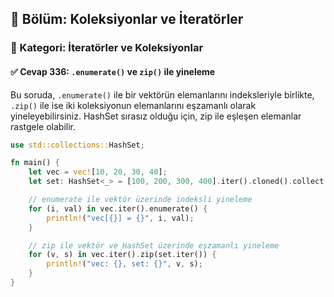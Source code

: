 ## 📘 Bölüm: Koleksiyonlar ve İteratörler
### 🔹 Kategori: İteratörler ve Koleksiyonlar
#### ✅ Cevap 336: `.enumerate()` ve `zip()` ile yineleme

Bu soruda, `.enumerate()` ile bir vektörün elemanlarını indeksleriyle birlikte, `.zip()` ile ise iki koleksiyonun elemanlarını eşzamanlı olarak yineleyebilirsiniz. HashSet sırasız olduğu için, zip ile eşleşen elemanlar rastgele olabilir.

```rust
use std::collections::HashSet;

fn main() {
    let vec = vec![10, 20, 30, 40];
    let set: HashSet<_> = [100, 200, 300, 400].iter().cloned().collect();

    // enumerate ile vektör üzerinde indeksli yineleme
    for (i, val) in vec.iter().enumerate() {
        println!("vec[{}] = {}", i, val);
    }

    // zip ile vektör ve HashSet üzerinde eşzamanlı yineleme
    for (v, s) in vec.iter().zip(set.iter()) {
        println!("vec: {}, set: {}", v, s);
    }
}
```
